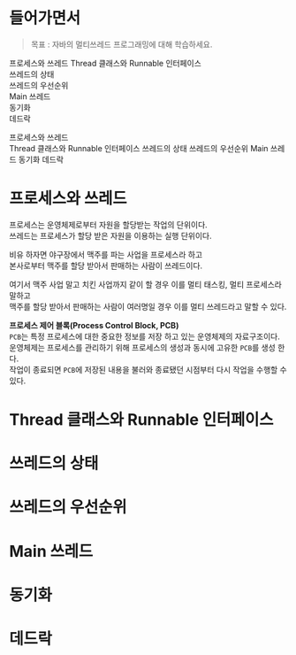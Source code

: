 # 들어가면서   
> 목표 : 자바의 멀티쓰레드 프로그래밍에 대해 학습하세요.    


프로세스와 쓰레드 
Thread 클래스와 Runnable 인터페이스     
쓰레드의 상태     
쓰레드의 우선순위    
Main 쓰레드   
동기화  
데드락   

프로세스와 쓰레드   
Thread 클래스와 Runnable 인터페이스
쓰레드의 상태
쓰레드의 우선순위
Main 쓰레드
동기화
데드락


# 프로세스와 쓰레드
프로세스는 운영체제로부터 자원을 할당받는 작업의 단위이다.       
쓰레드는 프로세스가 할당 받은 자원을 이용하는 실행 단위이다.    
         
비유 하자면 야구장에서 맥주를 파는 사업을 프로세스라 하고          
본사로부터 맥주를 할당 받아서 판매하는 사람이 쓰레드이다.         
             
여기서 맥주 사업 말고 치킨 사업까지 같이 할 경우 이를 멀티 태스킹, 멀티 프로세스라 말하고           
맥주를 할당 받아서 판매하는 사람이 여러명일 경우 이를 멀티 쓰레드라고 말할 수 있다.             
                
**프로세스 제어 블록(Process Control Block, PCB)**                
`PCB`는 특정 프로세스에 대한 중요한 정보를 저장 하고 있는 운영체제의 자료구조이다.                      
운영체제는 프로세스를 관리하기 위해 프로세스의 생성과 동시에 고유한 `PCB`를 생성 한다.                  
작업이 종료되면 `PCB`에 저장된 내용을 불러와 종료됐던 시점부터 다시 작업을 수행할 수 있다.               


# Thread 클래스와 Runnable 인터페이스
# 쓰레드의 상태
# 쓰레드의 우선순위
# Main 쓰레드
# 동기화
# 데드락



